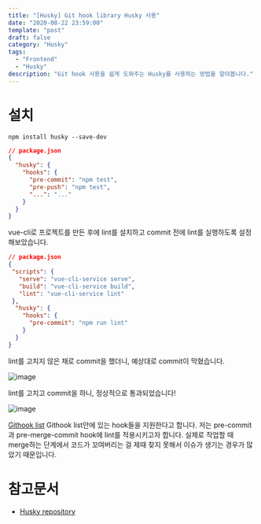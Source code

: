 ```yaml
---
title: "[Husky] Git hook library Husky 사용"
date: "2020-08-22 23:59:00"
template: "post"
draft: false
category: "Husky"
tags:
  - "Frontend"
  - "Husky"
description: "Git hook 사용을 쉽게 도와주는 Husky를 사용하는 방법을 알아봅니다."
---
```


# 설치

```npm install husky --save-dev```

```json
// package.json
{
  "husky": {
    "hooks": {
      "pre-commit": "npm test",
      "pre-push": "npm test",
      "...": "..."
    }
  }
}
```
vue-cli로 프로젝트를 만든 후에 lint를 설치하고 commit 전에 lint를 실행하도록 설정해보았습니다.

 ```json
 // package.json
 {
  "scripts": {
    "serve": "vue-cli-service serve",
    "build": "vue-cli-service build",
    "lint": "vue-cli-service lint"
  },
   "husky": {
     "hooks": {
       "pre-commit": "npm run lint"
     }
   }
 }
 ```

lint를 고치지 않은 채로 commit을 했더니, 예상대로 commit이 막혔습니다.

![image](https://user-images.githubusercontent.com/32301380/90959393-c5727100-e4d5-11ea-9e8f-e3bb5048efdc.png)

lint를 고치고 commit을 하니, 정상적으로 통과되었습니다!

![image](https://user-images.githubusercontent.com/32301380/90959399-d3c08d00-e4d5-11ea-9b7a-d3ae02a20c10.png)

[Githook list](https://git-scm.com/docs/githooks)
Githook list안에 있는 hook들을 지원한다고 합니다. 저는 pre-commit과 pre-merge-commit hook에 lint를 적용시키고자 합니다. 실제로 작업할 때 merge하는 단계에서 코드가 꼬여버리는 걸 제때 찾지 못해서 이슈가 생기는 경우가 많았기 때문입니다.



# 참고문서

- [Husky repository](https://github.com/typicode/husky)
